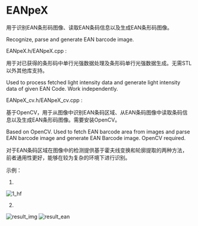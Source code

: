 # EANpeX
用于识别EAN条形码图像、读取EAN条码信息以及生成EAN条形码图像。

Recognize, parse and generate EAN barcode image.

EANpeX.h/EANpeX.cpp :

  用于对已获得的条形码中单行光强数据处理及条形码单行光强数据生成。无需STL以外其他库支持。
  
  Used to process fetched light intensity data and generate light intensity data of given EAN Code. Work independently.
  
EANpeX_cv.h/EANpeX_cv.cpp :

  基于OpenCV，用于从图像中识别EAN条码区域、从EAN条码图像中读取条码信息以及生成EAN条形码图像。需要安装OpenCV。
  
  Based on OpenCV. Used to fetch EAN barcode area from images and parse EAN barcode image and generate EAN Barcode image. OpenCV required.

  对于EAN条码区域在图像中的检测提供基于霍夫线变换和轮廓提取的两种方法，前者通用性更好，能够在较为复杂的环境下进行识别。
  
  示例：
  
  1.
  ![1_hf](https://user-images.githubusercontent.com/47978720/150717345-7ba6d8fd-a29e-4eea-8a2d-22a72d0c62f1.jpg)

  2.
  ![result_img](https://user-images.githubusercontent.com/47978720/150717641-372f2b1c-2115-4b6f-bafd-2d4c3e377bf4.jpg)
  ![result_ean](https://user-images.githubusercontent.com/47978720/150717650-9316f0a5-10e5-47c5-a758-65d1169dc5df.jpg)

